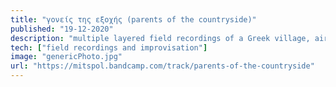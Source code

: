 ```yaml
---
title: "γονείς της εξοχής (parents of the countryside)" 
published: "19-12-2020"
description: "multiple layered field recordings of a Greek village, airy distant synth sounds, melodic improvisation on an electronic instrument."
tech: ["field recordings and improvisation"]
image: "genericPhoto.jpg"
url: "https://mitspol.bandcamp.com/track/parents-of-the-countryside"
---
```

